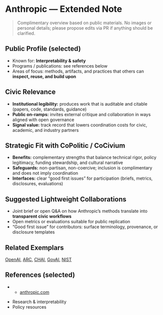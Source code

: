 # Anthropic — Extended Note

> Complimentary overview based on public materials. No images or personal details; please propose edits via PR if anything should be clarified.

## Public Profile (selected)
- Known for: **Interpretability & safety**
- Programs / publications: see references below
- Areas of focus: methods, artifacts, and practices that others can **inspect, reuse, and build upon**

## Civic Relevance
- **Institutional legibility:** produces work that is auditable and citable (papers, code, standards, guidance)
- **Public on-ramps:** invites external critique and collaboration in ways aligned with open governance
- **Signal value:** track record that lowers coordination costs for civic, academic, and industry partners

## Strategic Fit with CoPolitic / CoCivium
- **Benefits:** complementary strengths that balance technical rigor, policy legitimacy, funding stewardship, and cultural narrative
- **Safeguards:** non-partisan, non-coercive; inclusion is complimentary and does not imply coordination
- **Interfaces:** clear “good first issues” for participation (briefs, metrics, disclosures, evaluations)

## Suggested Lightweight Collaborations
- Joint brief or open Q&A on how Anthropic’s methods translate into **transparent civic workflows**
- Open metrics or evaluations suitable for public replication
- “Good first issue” for contributors: surface terminology, provenance, or disclosure templates

## Related Exemplars
[OpenAI](/funders/OpenAI.md), [ARC](/funders/ARC.md), [CHAI](/funders/CHAI.md), [GovAI](/funders/GovAI.md), [NIST](/funders/NIST.md)

## References (selected)
- * [anthropic.com](https://www.anthropic.com)
* Research & interpretability
* Policy resources
